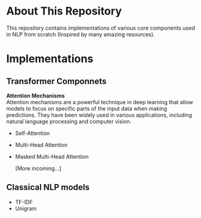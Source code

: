 # About This Repository

This repository contains implementations of various core components used in NLP from scratch (Inspired by many amazing resources).

# Implementations

## Transformer Componnets
**Attention Mechanisms** \
Attention mechanisms are a powerful technique in deep learning that allow models to focus on specific parts of the input data when making predictions. They have been widely used in various applications, including natural language processing and computer vision.
- Self-Attention
- Multi-Head Attention
- Masked Multi-Head Attention

  [More incoming...]

## Classical NLP models
- TF-IDF
- Unigram
